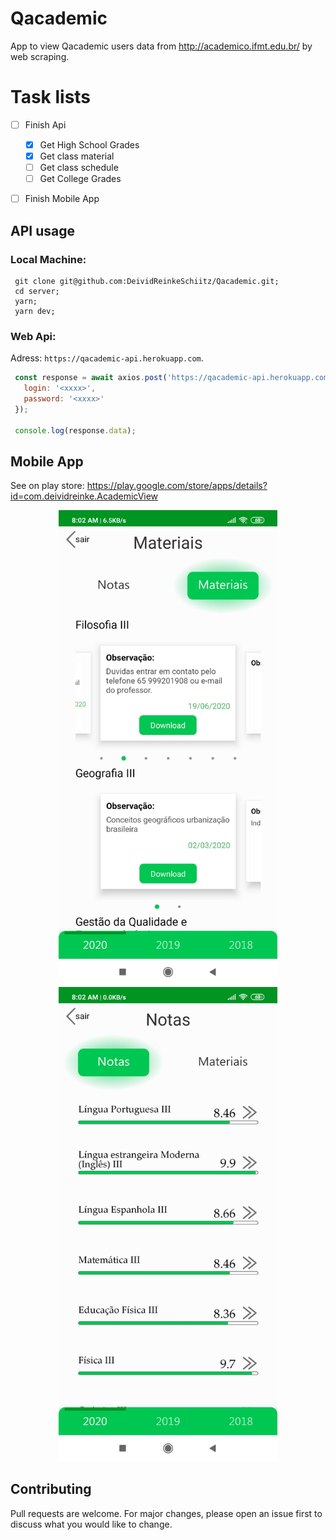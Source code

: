 # Qacademic
App to view Qacademic users data from http://academico.ifmt.edu.br/ by web scraping.

# Task lists
- [ ] Finish Api
   - [x] Get High School Grades 
   - [x] Get class material
   - [ ] Get class schedule
   - [ ] Get College Grades
- [ ] Finish Mobile App


## API usage
### Local Machine:
 ```  
  git clone git@github.com:DeividReinkeSchiitz/Qacademic.git;
  cd server;
  yarn;
  yarn dev;
 ```
### Web Api:  
  Adress: `https://qacademic-api.herokuapp.com`.<br/>
   ```javascript
    const response = await axios.post('https://qacademic-api.herokuapp.com/students', {
      login: '<xxxx>',
      password: '<xxxx>'
    });
    
    console.log(response.data);
   ```
## Mobile App
 See on play store: https://play.google.com/store/apps/details?id=com.deividreinke.AcademicView
 <p align="center">
      <img src="https://github.com/DeividReinkeSchiitz/Qacademic/blob/master/image1.jpg" width="350"/>
      <img src="https://github.com/DeividReinkeSchiitz/Qacademic/blob/master/image2.jpg" width="350"/>
 </p>
 
## Contributing
Pull requests are welcome. For major changes, please open an issue first to discuss what you would like to change.
